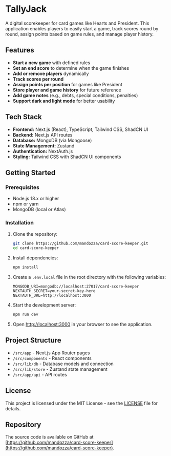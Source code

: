 # TallyJack

A digital scorekeeper for card games like Hearts and President. This application enables players to easily start a game, track scores round by round, assign points based on game rules, and manage player history.

## Features

- **Start a new game** with defined rules
- **Set an end score** to determine when the game finishes
- **Add or remove players** dynamically
- **Track scores per round**
- **Assign points per position** for games like President
- **Store player and game history** for future reference
- **Add game notes** (e.g., debts, special conditions, penalties)
- **Support dark and light mode** for better usability

## Tech Stack

- **Frontend:** Next.js (React), TypeScript, Tailwind CSS, ShadCN UI
- **Backend:** Next.js API routes
- **Database:** MongoDB (via Mongoose)
- **State Management:** Zustand
- **Authentication:** NextAuth.js
- **Styling:** Tailwind CSS with ShadCN UI components

## Getting Started

### Prerequisites

- Node.js 18.x or higher
- npm or yarn
- MongoDB (local or Atlas)

### Installation

1. Clone the repository:
   ```bash
   git clone https://github.com/mandozza/card-score-keeper.git
   cd card-score-keeper
   ```

2. Install dependencies:
   ```bash
   npm install
   ```

3. Create a `.env.local` file in the root directory with the following variables:
   ```
   MONGODB_URI=mongodb://localhost:27017/card-score-keeper
   NEXTAUTH_SECRET=your-secret-key-here
   NEXTAUTH_URL=http://localhost:3000
   ```

4. Start the development server:
   ```bash
   npm run dev
   ```

5. Open [http://localhost:3000](http://localhost:3000) in your browser to see the application.

## Project Structure

- `/src/app` - Next.js App Router pages
- `/src/components` - React components
- `/src/lib/db` - Database models and connection
- `/src/lib/store` - Zustand state management
- `/src/app/api` - API routes

## License

This project is licensed under the MIT License - see the [LICENSE](./LICENSE) file for details.

## Repository

The source code is available on GitHub at [https://github.com/mandozza/card-score-keeper](https://github.com/mandozza/card-score-keeper).
